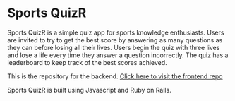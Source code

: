 # Sports QuizR

Sports QuizR is a simple quiz app for sports knowledge enthusiasts. Users are invited to try to get the best score by answering as many questions as they can before losing all their lives. Users begin the quiz with three lives and lose a life every time they answer a question incorrectly. The quiz has a leaderboard to keep track of the best scores achieved. 

This is the repository for the backend. [Click here to visit the frontend repo ](https://github.com/louieogrady/QuizR-Frontend) 

Sports QuizR is built using Javascript and Ruby on Rails.
